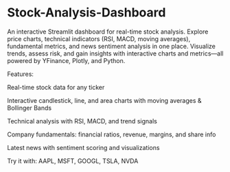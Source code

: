 # Stock-Analysis-Dashboard
An interactive Streamlit dashboard for real-time stock analysis. Explore price charts, technical indicators (RSI, MACD, moving averages), fundamental metrics, and news sentiment analysis in one place. Visualize trends, assess risk, and gain insights with interactive charts and metrics—all powered by YFinance, Plotly, and Python.

Features:

Real-time stock data for any ticker

Interactive candlestick, line, and area charts with moving averages & Bollinger Bands

Technical analysis with RSI, MACD, and trend signals

Company fundamentals: financial ratios, revenue, margins, and share info

Latest news with sentiment scoring and visualizations

Try it with: AAPL, MSFT, GOOGL, TSLA, NVDA
